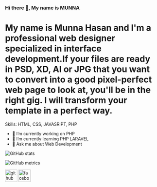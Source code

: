 ### Hi there 👋, My name is MUNNA

# My name is Munna Hasan and I'm a professional web designer specialized in interface development.If your files are ready in PSD, XD, AI or JPG that you want to convert into a good pixel-perfect web page to look at, you'll be in the right gig. I will transform your template in a perfect way.


Skills: HTML, CSS, JAVASRIPT, PHP

- 🔭 I’m currently working on PHP  
- 🌱 I’m currently learning PHP LARAVEL 
- 💬 Ask me about Web Development 


![GitHub stats](https://github-readme-stats.vercel.app/api?username=freelancermunna4&show_icons=true)  

![GitHub metrics](https://metrics.lecoq.io/freelancermunna4)  



[<img src='https://cdn.jsdelivr.net/npm/simple-icons@3.0.1/icons/github.svg' alt='github' height='40'>](https://github.com/freelancermunna4)  [<img src='https://cdn.jsdelivr.net/npm/simple-icons@3.0.1/icons/facebook.svg' alt='facebook' height='40'>](https://www.facebook.com/freelancermunna4) 

